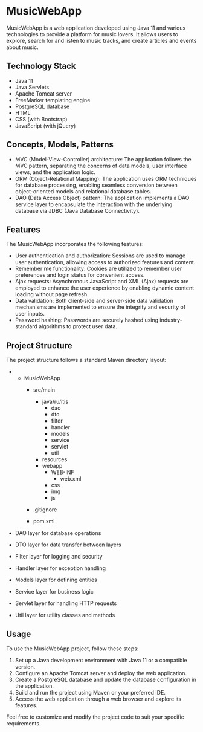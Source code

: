 # MusicWebApp

MusicWebApp is a web application developed using Java 11 and various technologies to provide a platform for music lovers. It allows users to explore, search for and listen to music tracks, and create articles and events about music.

## Technology Stack

- Java 11
- Java Servlets
- Apache Tomcat server
- FreeMarker templating engine
- PostgreSQL database
- HTML
- CSS (with Bootstrap)
- JavaScript (with jQuery)

## Concepts, Models, Patterns

- MVC (Model-View-Controller) architecture: The application follows the MVC pattern, separating the concerns of data models, user interface views, and the application logic.
- ORM (Object-Relational Mapping): The application uses ORM techniques for database processing, enabling seamless conversion between object-oriented models and relational database tables.
- DAO (Data Access Object) pattern: The application implements a DAO service layer to encapsulate the interaction with the underlying database via JDBC (Java Database Connectivity).

## Features

The MusicWebApp incorporates the following features:

- User authentication and authorization: Sessions are used to manage user authentication, allowing access to authorized features and content.
- Remember me functionality: Cookies are utilized to remember user preferences and login status for convenient access.
- Ajax requests: Asynchronous JavaScript and XML (Ajax) requests are employed to enhance the user experience by enabling dynamic content loading without page refresh.
- Data validation: Both client-side and server-side data validation mechanisms are implemented to ensure the integrity and security of user inputs.
- Password hashing: Passwords are securely hashed using industry-standard algorithms to protect user data.

## Project Structure

The project structure follows a standard Maven directory layout:

- - MusicWebApp
    - src/main
        - java/ru/itis
            - dao
            - dto
            - filter
            - handler
            - models
            - service
            - servlet
            - util
        - resources
        - webapp
            - WEB-INF
                - web.xml
            - css
            - img
            - js

    - .gitignore
    - pom.xml

- DAO layer for database operations
- DTO layer for data transfer between layers
- Filter layer for logging and security
- Handler layer for exception handling
- Models layer for defining entities
- Service layer for business logic
- Servlet layer for handling HTTP requests
- Util layer for utility classes and methods


## Usage

To use the MusicWebApp project, follow these steps:

1. Set up a Java development environment with Java 11 or a compatible version.
2. Configure an Apache Tomcat server and deploy the web application.
3. Create a PostgreSQL database and update the database configuration in the application.
4. Build and run the project using Maven or your preferred IDE.
5. Access the web application through a web browser and explore its features.

Feel free to customize and modify the project code to suit your specific requirements.
